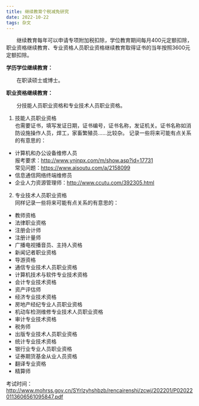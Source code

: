 ```yaml
---
title: 继续教育个税减免研究
date: 2022-10-22
tags: 杂文
---
```


&emsp;&emsp;继续教育每年可以申请专项附加税扣除，学位教育期间每月400元定额扣除，职业资格继续教育、专业资格人员职业资格继续教育取得证书的当年按照3600元定额扣除。
<!--more-->

**学历学位继续教育：**

&emsp;&emsp;在职读硕士或博士。


**职业资格继续教育：**

&emsp;&emsp;分技能人员职业资格和专业技术人员职业资格。
1. 技能人员职业资格  
也需要证书，填写发证日期，证书编号，证书名称，发证机关。证书名称如消防设施操作人员，焊工，家畜繁殖员……比较杂。
记录一些将来可能有点关系的有意思的：
- 计算机和办公设备维修人员  
报考要求：http://www.ynjnpx.com/m/show.asp?id=17731  
常见问题：https://www.aisoutu.com/a/2158099  
- 信息通信网络终端维修员
- 企业人力资源管理师：http://www.ccutu.com/392305.html

2. 专业技术人员职业资格  
同样记录一些将来可能有点关系的有意思的：
- 教师资格
- 法律职业资格
- 注册会计师
- 注册计量师
- 广播电视播音员、主持人资格
- 新闻记者职业资格
- 导游资格
- 通信专业技术人员职业资格
- 计算机技术与软件专业技术资格
- 会计专业技术资格
- 资产评估师
- 经济专业技术资格
- 房地产经纪专业人员职业资格
- 机动车检测维修专业技术人员职业资格
- 审计专业技术资格
- 税务师
- 出版专业技术人员职业资格
- 统计专业技术资格
- 银行业专业人员职业资格
- 证券期货基金从业人员资格
- 翻译专业资格
- 精算师

考试时间：http://www.mohrss.gov.cn/SYrlzyhshbzb/rencairenshi/zcwj/202201/P020220113606561095847.pdf